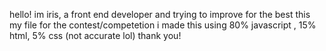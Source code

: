 hello!
im iris, a front end developer and trying to improve for the best
this my file for the contest/competetion
i made this using 80% javascript , 15% html, 5% css (not accurate lol)
thank you!

